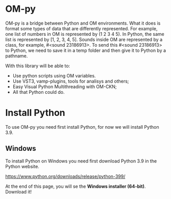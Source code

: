 # OM-py


OM-py is a bridge between Python and OM environments. What it does is format some types of data that are differently represented. For example, one list of numbers in OM is represented by (1 2 3 4 5). In Python, the same list is represented by [1, 2, 3, 4, 5]. Sounds inside OM are represented by a class, for example, #<sound 23186913>. To send this #<sound 23186913> to Python, we need to save it in a temp folder and then give it to Python by a pathname.

With this library will be able to:
* Use python scripts using OM variables.
* Use VST3, vamp-plugins, tools for analisys and others;
* Easy Visual Python Multithreading with OM-CKN;
* All that Python could do.

# Install Python

To use OM-py you need first install Python, for now we will install Python 3.9.

## Windows

To install Python on Windows you need first download Python 3.9 in the Python website. 

https://www.python.org/downloads/release/python-399/

At the end of this page, you will se the **Windows installer (64-bit)**. Download it!

